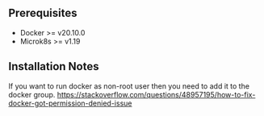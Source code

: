 ## Prerequisites
- Docker >= v20.10.0
- Microk8s >= v1.19

## Installation Notes
If you want to run docker as non-root user then you need to add it to the docker group.
https://stackoverflow.com/questions/48957195/how-to-fix-docker-got-permission-denied-issue
